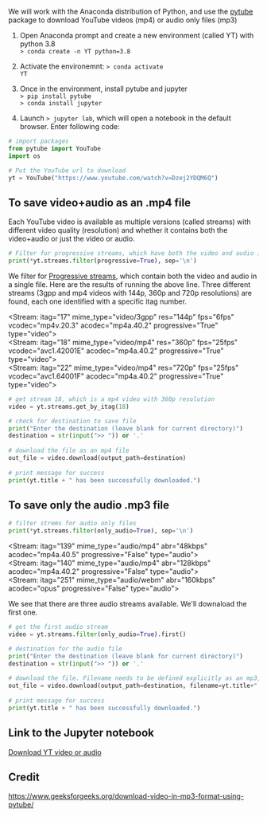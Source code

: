 We will work with the Anaconda distribution of Python, and use the [pytube](https://pytube.io/en/latest/index.html) package to download YouTube videos (mp4) or audio only files (mp3)

1. Open Anaconda prompt and create a new environment (called YT) with python 3.8  
  <code>> conda create -n YT python=3.8</code>  

2. Activate the environemnt: <code>> conda activate YT</code>   

3. Once in the environment, install pytube and jupyter  
<code>> pip install pytube</code>   
<code>> conda install jupyter</code>   

4. Launch <code>> jupyter lab</code>, which will open a notebook in the default browser. Enter following code:  

```python
# import packages
from pytube import YouTube
import os

# Put the YouTube url to download
yt = YouTube("https://www.youtube.com/watch?v=Dzej2YDQM6Q") 
```
## To save video+audio as an .mp4 file
Each YouTube video is available as multiple versions (called streams) with different video quality (resolution) and whether it contains both the video+audio or just the video or audio.

```python
# Filter for progressive streams, which have both the video and audio in one file
print(*yt.streams.filter(progressive=True), sep='\n') 
```
We filter for [Progressive streams](https://pytube.io/en/latest/user/streams.html#filtering-streams), which contain both the video and audio in a single file. Here are the results of running the above line. Three different streams (3gpp and mp4 videos with 144p, 360p and 720p resolutions) are found, each one identified with a specific itag number.

<Stream: itag="17" mime_type="video/3gpp" res="144p" fps="6fps" vcodec="mp4v.20.3" acodec="mp4a.40.2" progressive="True" type="video">  
<Stream: itag="18" mime_type="video/mp4" res="360p" fps="25fps" vcodec="avc1.42001E" acodec="mp4a.40.2" progressive="True" type="video">  
<Stream: itag="22" mime_type="video/mp4" res="720p" fps="25fps" vcodec="avc1.64001F" acodec="mp4a.40.2" progressive="True" type="video">  

```python
# get stream 18, which is a mp4 video with 360p resolution
video = yt.streams.get_by_itag(18)

# check for destination to save file
print("Enter the destination (leave blank for current directory)")
destination = str(input(">> ")) or '.'
  
# download the file as an mp4 file
out_file = video.download(output_path=destination)
  
# print message for success
print(yt.title + " has been successfully downloaded.")
```
## To save only the audio .mp3 file
```python
# filter strems for audio only files
print(*yt.streams.filter(only_audio=True), sep='\n')
```
<Stream: itag="139" mime_type="audio/mp4" abr="48kbps" acodec="mp4a.40.5" progressive="False" type="audio">  
<Stream: itag="140" mime_type="audio/mp4" abr="128kbps" acodec="mp4a.40.2" progressive="False" type="audio">  
<Stream: itag="251" mime_type="audio/webm" abr="160kbps" acodec="opus" progressive="False" type="audio">  

We see that there are three audio streams available. We'll downaload the first one.
```python
# get the first audio stream
video = yt.streams.filter(only_audio=True).first()

# destination for the audio file
print("Enter the destination (leave blank for current directory)")
destination = str(input(">> ")) or '.'
  
# download the file. Filename needs to be defined explicitly as an mp3, otherwise it will download the audio file as an mp4
out_file = video.download(output_path=destination, filename=yt.title+".mp3")
  
# print message for success
print(yt.title + " has been successfully downloaded.")
```

## Link to the Jupyter notebook
[Download YT video or audio](https://github.com/ved-sharma/Downaload_YouTube_video_audio/blob/224006cc88fc10210362c7e3c349ec497c9f2a2d/Download%20YT%20video%20or%20audio.ipynb)

## Credit  
https://www.geeksforgeeks.org/download-video-in-mp3-format-using-pytube/
